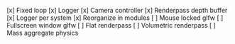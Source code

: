 [x] Fixed loop
[x] Logger
[x] Camera controller
[x] Renderpass depth buffer
[x] Logger per system
[x] Reorganize in modules
[ ] Mouse locked glfw
[ ] Fullscreen window glfw
[ ] Flat renderpass
[ ] Volumetric renderpass
[ ] Mass aggregate physics
